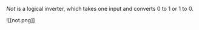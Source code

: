 *Not* is a logical inverter, which takes one input and converts $0$ to $1$ or $1$ to  $0$. 

![[not.png]]
